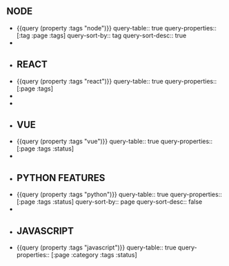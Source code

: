 ## NODE
- {{query (property :tags "node")}}
  query-table:: true
  query-properties:: [:tag :page :tags]
  query-sort-by:: tag
  query-sort-desc:: true
-
- ## REACT
- {{query (property :tags "react")}}
  query-table:: true
  query-properties:: [:page :tags]
-
-
- ## VUE
- {{query (property :tags "vue")}}
  query-table:: true
  query-properties:: [:page :tags :status]
-
- ## PYTHON FEATURES
- {{query (property :tags "python")}}
  query-table:: true
  query-properties:: [:page :tags :status]
  query-sort-by:: page
  query-sort-desc:: false
-
- ## JAVASCRIPT
- {{query (property :tags "javascript")}}
  query-table:: true
  query-properties:: [:page :category :tags :status]